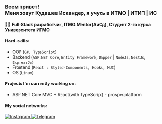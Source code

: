 ### <h3 align="left">Всем привет!<br/> Меня зовут Кудашев Искандер, я учусь в ИТМО | ИТИП | ИС</h3>

#### 👨‍🎓 Full-Stack разработчик, ITMO.Mentor(АиСд), Студент 2-го курса Университета ИТМО 

#### Hard-skills:
   - OOP (`C#, TypeScript`)
   - Backend (`ASP.NET Core`, `Entity Framework`, `Dapper` | `NodeJs`, `NestJs`, `ExpressJs`)
   - Frontend (`React : Styled-Components, Hooks, MUI`)
   - OS (`Linux`)


#### Projects I'm currently working on:
   - ASP.NET Core MVC + React(with TypeScript) - prosper.platform


 
#### My social networks:

<a href="https://www.instagram.com/_faggod_/">
   <img top="0" src="https://img.shields.io/badge/instagram-%23E4405F.svg?style=for-the-badge&logo=Instagram&logoColor=white" alt="Instagram" target="_blank" margin-left="10px">
<a href="https://t.me/faggod">
   <img top="0" src="https://img.shields.io/badge/Telegram-2CA5E0?style=for-the-badge&logo=telegram&logoColor=white" alt="Telegram" target="_blank" margin-left="10px">


